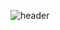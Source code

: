 
![header](https://capsule-render.vercel.app/api?type=waving&color=gradient&height=300&section=header&text=capic&fontSize=50&fontAlignY=40&desc=2023-2%20고급모바일프로그래밍%20&descAlign=80)
